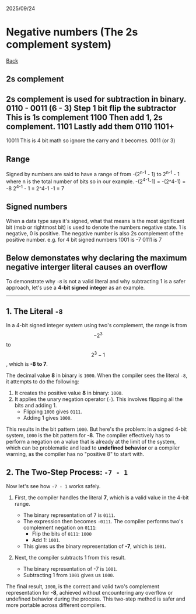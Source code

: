 2025/09/24

# Negative numbers (The 2s complement system)

[Back](README.md)

## 2s complement
2s complement is used for subtraction in binary.
0110 - 0011 (6 - 3)
Step 1 bit flip the subtractor
This is 1s complement
1100
Then add 1, 2s complement.
1101
Lastly add them
0110
1101+
----
10011
This is 4 bit math so ignore the carry and it becomes.
0011 (or 3)

## Range
Signed by numbers are said to have a range of from -(2<sup>n-1</sup> - 1) to 2<sup>n-1</sup> - 1
where n is the total number of bits
so in our example.
-(2<sup>4-1</sup>-1) = -(2^4-1) = -8
2<sup>4-1</sup> - 1  = 2^4-1 -1 =  7

## Signed numbers
When a data type says it's signed, what that means is the most significant bit (msb or rightmost bit) is used to denote the numbers negative state. 1 is negative, 0 is positive.
The negative number is also 2s complement of the positive number.
e.g. for 4 bit signed numbers
1001 is -7
0111 is 7

## Below demonstates why declaring the maximum negative interger literal causes an overflow
To demonstrate why `-8` is not a valid literal and why subtracting 1 is a safer approach, let's use a **4-bit signed integer** as an example.

---

## 1. The Literal `-8`

In a 4-bit signed integer system using two's complement, the range is from $$-2^3$$to$$2^3 - 1$$, which is **-8 to 7**.

The decimal value **8** in binary is `1000`. When the compiler sees the literal `-8`, it attempts to do the following:

1.  It creates the positive value **8** in binary: `1000`.
2.  It applies the unary negation operator (`-`). This involves flipping all the bits and adding 1.
    * Flipping `1000` gives `0111`.
    * Adding 1 gives `1000`.

This results in the bit pattern `1000`. But here's the problem: in a signed 4-bit system, `1000` is the bit pattern for **-8**. The compiler effectively has to perform a negation on a value that is already at the limit of the system, which can be problematic and lead to **undefined behavior** or a compiler warning, as the compiler has no "positive 8" to start with.

## 2. The Two-Step Process: `-7 - 1`

Now let's see how `-7 - 1` works safely.

1.  First, the compiler handles the literal **7**, which is a valid value in the 4-bit range.
    * The binary representation of 7 is `0111`.
    * The expression then becomes `-0111`. The compiler performs two's complement negation on `0111`:
        * Flip the bits of `0111`: `1000`
        * Add 1: `1001`.
    * This gives us the binary representation of **-7**, which is `1001`.

2.  Next, the compiler subtracts 1 from this result.
    * The binary representation of -7 is `1001`.
    * Subtracting 1 from `1001` gives us `1000`.

The final result, `1000`, is the correct and valid two's complement representation for **-8**, achieved without encountering any overflow or undefined behavior during the process. This two-step method is safer and more portable across different compilers.
